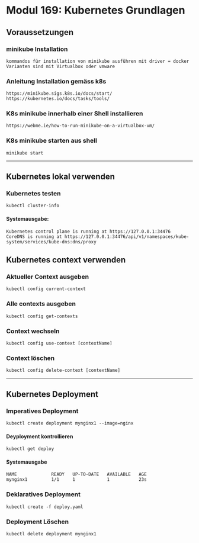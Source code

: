 # Modul 169: Kubernetes Grundlagen

## Voraussetzungen

### minikube Installation

    kommandos für installation von minikube ausführen mit driver = docker
    Varianten sind mit Virtualbox oder vmware

### Anleitung Installation gemäss k8s
    https://minikube.sigs.k8s.io/docs/start/
    https://kubernetes.io/docs/tasks/tools/

### K8s minikube innerhalb einer Shell installieren
    https://webme.ie/how-to-run-minikube-on-a-virtualbox-vm/

### K8s minikube starten aus shell
    minikube start

_____________________________

## Kubernetes lokal verwenden
### Kubernetes testen
    kubectl cluster-info

#### Systemausgabe:
    Kubernetes control plane is running at https://127.0.0.1:34476
    CoreDNS is running at https://127.0.0.1:34476/api/v1/namespaces/kube-system/services/kube-dns:dns/proxy

## Kubernetes context verwenden
### Aktueller Context ausgeben
    kubectl config current-context

### Alle contexts ausgeben
    kubectl config get-contexts

### Context wechseln
    kubectl config use-context [contextName]

### Context löschen
    kubectl config delete-context [contextName]

_________________

## Kubernetes Deployment
### Imperatives Deployment
    kubectl create deployment mynginx1 --image=nginx

#### Deyployment kontrollieren
    kubectl get deploy

#### Systemausgabe    
    NAME             READY   UP-TO-DATE   AVAILABLE   AGE
    mynginx1         1/1     1            1           23s

### Deklaratives Deployment
    kubectl create -f deploy.yaml

### Deployment Löschen
    kubectl delete deployment mynginx1